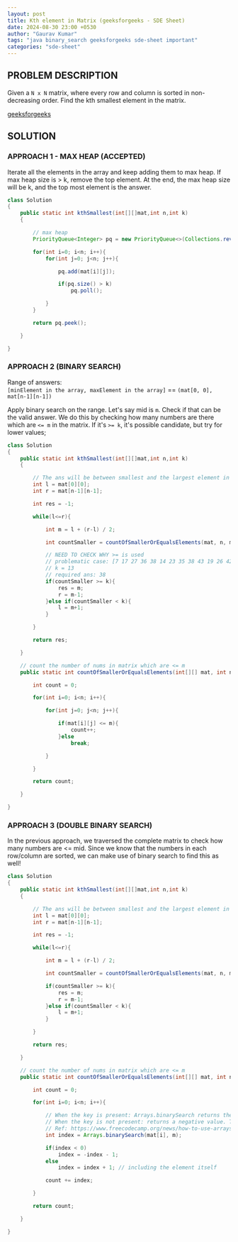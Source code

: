 ```yaml
---
layout: post
title: Kth element in Matrix (geeksforgeeks - SDE Sheet)
date: 2024-08-30 23:00 +0530
author: "Gaurav Kumar"
tags: "java binary_search geeksforgeeks sde-sheet important"
categories: "sde-sheet"
---
```


## PROBLEM DESCRIPTION

Given a `N x N` matrix, where every row and column is sorted in non-decreasing order. Find the kth smallest element in the matrix.

[geeksforgeeks](https://www.geeksforgeeks.org/problems/kth-element-in-matrix/1?page=4)

## SOLUTION

### APPROACH 1 - MAX HEAP (ACCEPTED)

Iterate all the elements in the array and keep adding them to max heap. If max heap size is > k, remove the top element. At the end, the max heap size will be k, and the top most element is the answer.

```java
class Solution
{
    public static int kthSmallest(int[][]mat,int n,int k)
    {

        // max heap
        PriorityQueue<Integer> pq = new PriorityQueue<>(Collections.reverseOrder());

        for(int i=0; i<n; i++){
            for(int j=0; j<n; j++){

                pq.add(mat[i][j]);

                if(pq.size() > k)
                    pq.poll();

            }
        }

        return pq.peek();

    }

}
```

### APPROACH 2 (BINARY SEARCH)

Range of answers:  
`[minElement in the array, maxElement in the array]`
== `(mat[0, 0], mat[n-1][n-1])`

Apply binary search on the range. Let's say mid is `m`. Check if that can be the valid answer. We do this by checking how many numbers are there which are `<= m` in the matrix. If it's `>= k`, it's possible candidate, but try for lower values;

```java
class Solution
{
    public static int kthSmallest(int[][]mat,int n,int k)
    {

        // The ans will be between smallest and the largest element in the matrix
        int l = mat[0][0];
        int r = mat[n-1][n-1];

        int res = -1;

        while(l<=r){

            int m = l + (r-l) / 2;

            int countSmaller = countOfSmallerOrEqualsElements(mat, n, m);

            // NEED TO CHECK WHY >= is used
            // problematic case: [7 17 27 36 38 14 23 35 38 43 19 26 42 49 50 23 33 48 52 53 30 40 52 56 64]
            // k = 13
            // required ans: 38
            if(countSmaller >= k){
                res = m;
                r = m-1;
            }else if(countSmaller < k){
                l = m+1;
            }

        }

        return res;

    }

    // count the number of nums in matrix which are <= m
    public static int countOfSmallerOrEqualsElements(int[][] mat, int n, int m){

        int count = 0;

        for(int i=0; i<n; i++){

            for(int j=0; j<n; j++){

                if(mat[i][j] <= m){
                    count++;
                }else
                    break;

            }

        }

        return count;

    }

}
```

### APPROACH 3 (DOUBLE BINARY SEARCH)

In the previous approach, we traversed the complete matrix to check how many numbers are <= mid. Since we know that the numbers in each row/column are sorted, we can make use of binary search to find this as well!

```java
class Solution
{
    public static int kthSmallest(int[][]mat,int n,int k)
    {

        // The ans will be between smallest and the largest element in the matrix
        int l = mat[0][0];
        int r = mat[n-1][n-1];

        int res = -1;

        while(l<=r){

            int m = l + (r-l) / 2;

            int countSmaller = countOfSmallerOrEqualsElements(mat, n, m);

            if(countSmaller >= k){
                res = m;
                r = m-1;
            }else if(countSmaller < k){
                l = m+1;
            }

        }

        return res;

    }

    // count the number of nums in matrix which are <= m
    public static int countOfSmallerOrEqualsElements(int[][] mat, int n, int m){

        int count = 0;

        for(int i=0; i<n; i++){

            // When the key is present: Arrays.binarySearch returns the index of the key.
            // When the key is not present: returns a negative value. This negative value is calculated as -(insertion point) - 1.
            // Ref: https://www.freecodecamp.org/news/how-to-use-arrays-binarysearch-in-java/
            int index = Arrays.binarySearch(mat[i], m);

            if(index < 0)
                index = -index - 1;
            else
                index = index + 1; // including the element itself

            count += index;

        }

        return count;

    }

}
```
